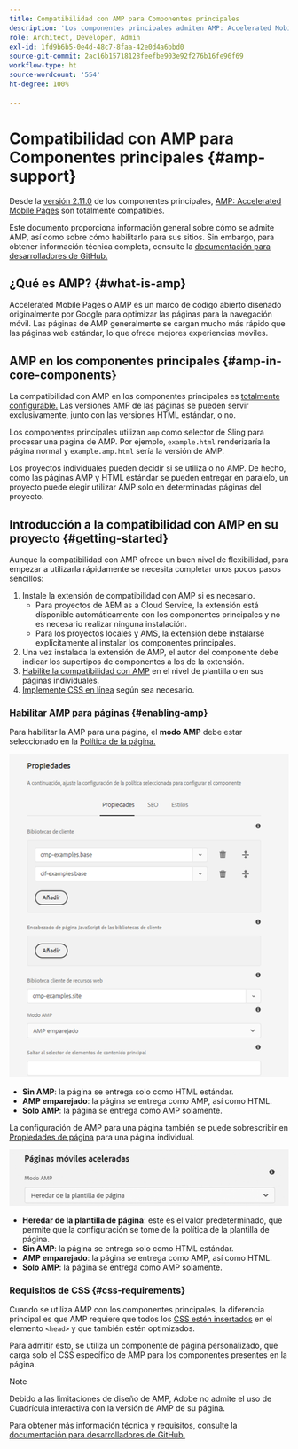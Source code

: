 ```yaml
---
title: Compatibilidad con AMP para Componentes principales
description: 'Los componentes principales admiten AMP: Accelerated Mobile Pages'
role: Architect, Developer, Admin
exl-id: 1fd9b6b5-0e4d-48c7-8faa-42e0d4a6bbd0
source-git-commit: 2ac16b15718128feefbe903e92f276b16fe96f69
workflow-type: ht
source-wordcount: '554'
ht-degree: 100%

---
```


# Compatibilidad con AMP para Componentes principales {#amp-support}

Desde la [versión 2.11.0](/help/versions.md) de los componentes principales, [AMP: Accelerated Mobile Pages](https://developers.google.com/amp) son totalmente compatibles.

Este documento proporciona información general sobre cómo se admite AMP, así como sobre cómo habilitarlo para sus sitios. Sin embargo, para obtener información técnica completa, consulte la [documentación para desarrolladores de GitHub.](https://github.com/adobe/aem-core-wcm-components/tree/master/extensions/amp)

## ¿Qué es AMP? {#what-is-amp}

Accelerated Mobile Pages o AMP es un marco de código abierto diseñado originalmente por Google para optimizar las páginas para la navegación móvil. Las páginas de AMP generalmente se cargan mucho más rápido que las páginas web estándar, lo que ofrece mejores experiencias móviles.

## AMP en los componentes principales {#amp-in-core-components}

La compatibilidad con AMP en los componentes principales es [totalmente configurable.](#enabling-amp) Las versiones AMP de las páginas se pueden servir exclusivamente, junto con las versiones HTML estándar, o no.

Los componentes principales utilizan `amp` como selector de Sling para procesar una página de AMP. Por ejemplo, `example.html` renderizaría la página normal y `example.amp.html` sería la versión de AMP.

Los proyectos individuales pueden decidir si se utiliza o no AMP. De hecho, como las páginas AMP y HTML estándar se pueden entregar en paralelo, un proyecto puede elegir utilizar AMP solo en determinadas páginas del proyecto.

## Introducción a la compatibilidad con AMP en su proyecto {#getting-started}

Aunque la compatibilidad con AMP ofrece un buen nivel de flexibilidad, para empezar a utilizarla rápidamente se necesita completar unos pocos pasos sencillos:

1. Instale la extensión de compatibilidad con AMP si es necesario.
   * Para proyectos de AEM as a Cloud Service, la extensión está disponible automáticamente con los componentes principales y no es necesario realizar ninguna instalación.
   * Para los proyectos locales y AMS, la extensión debe instalarse explícitamente al instalar los componentes principales.
1. Una vez instalada la extensión de AMP, el autor del componente debe indicar los supertipos de componentes a los de la extensión.
1. [Habilite la compatibilidad con AMP](#enabling-amp) en el nivel de plantilla o en sus páginas individuales.
1. [Implemente CSS en línea](#css-requirements) según sea necesario.

### Habilitar AMP para páginas {#enabling-amp}

Para habilitar la AMP para una página, el **modo AMP** debe estar seleccionado en la [Política de la página.](https://experienceleague.adobe.com/docs/experience-manager-cloud-service/sites/authoring/features/templates.html?lang=es#editing-a-template-page-policy-template-author-developer)

![Opciones de política de la página de AMP](/help/assets/amp-policy.png)

* **Sin AMP**: la página se entrega solo como HTML estándar.
* **AMP emparejado**: la página se entrega como AMP, así como HTML.
* **Solo AMP**: la página se entrega como AMP solamente.

La configuración de AMP para una página también se puede sobrescribir en [Propiedades de página](https://experienceleague.adobe.com/docs/experience-manager-cloud-service/sites/authoring/fundamentals/page-properties.html?lang=es) para una página individual.

![Propiedades de página de AMP](/help/assets/amp-page-properties.png)

* **Heredar de la plantilla de página**: este es el valor predeterminado, que permite que la configuración se tome de la política de la plantilla de página.
* **Sin AMP**: la página se entrega solo como HTML estándar.
* **AMP emparejado**: la página se entrega como AMP, así como HTML.
* **Solo AMP**: la página se entrega como AMP solamente.

### Requisitos de CSS {#css-requirements}

Cuando se utiliza AMP con los componentes principales, la diferencia principal es que AMP requiere que todos los [CSS estén insertados](including-clientlibs.md#inlining) en el elemento `<head>` y que también estén optimizados.

Para admitir esto, se utiliza un componente de página personalizado, que carga solo el CSS específico de AMP para los componentes presentes en la página.

>[!NOTE]
>
>Debido a las limitaciones de diseño de AMP, Adobe no admite el uso de Cuadrícula interactiva con la versión de AMP de su página.

Para obtener más información técnica y requisitos, consulte la [documentación para desarrolladores de GitHub.](https://github.com/adobe/aem-core-wcm-components/tree/master/extensions/amp)
